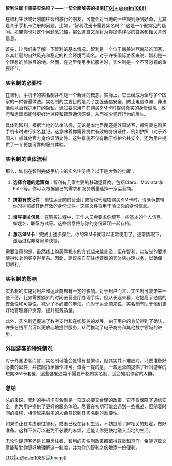 **智利注册卡需要实名吗？——一份全面解答的指南[[TG💪+ @esim1088](https://t.me/s/esim1088)]**

在智利生活或计划前往智利旅行的朋友，可能会对当地的一些规则感到好奇，尤其是关于手机卡注册的问题。比如，“智利注册卡需要实名吗？”这是一个很常见的疑问。如果你也对这个问题感兴趣，那么这篇文章将为你提供详尽的答案和相关背景信息。

首先，让我们来了解一下智利的基本情况。智利是一个位于南美洲西南部的国家，以其壮丽的自然风光和稳定的社会环境而闻名。对于许多国际游客来说，智利是一个理想的旅游目的地。然而，在这里使用手机服务时，实名制是一个不可忽视的重要环节。

### 实名制的必要性

在智利，手机卡的实名制并不是一个新鲜的概念。实际上，它已经成为全球多个国家的一种普遍做法。实名制的主要目的是为了加强通信安全，防止电信诈骗、非法活动以及保护用户的隐私。通过要求用户在购买SIM卡时提供真实的身份信息，政府和运营商能够更好地监控和管理通信网络，从而减少犯罪行为的发生。

具体到智利，根据当地的法律法规，无论是本地居民还是外国游客，都需要在购买手机卡时进行实名登记。这意味着你需要提供有效的身份证件，例如护照（对于外国人）或其他官方身份证明文件。这种措施不仅有助于维护公共安全，还为用户提供了一个更加可靠的服务体验。

### 实名制的具体流程

那么，如何在智利完成手机卡的实名注册呢？以下是大致的步骤：

1. **选择合适的运营商**：智利有几家主要的移动运营商，包括Claro、Movistar和Entel等。你可以根据自己的需求和服务质量选择一家运营商。
   
2. **携带有效证件**：前往运营商的营业厅或授权代理店购买SIM卡时，请确保携带你的护照或其他有效的身份证件。这些文件将用于验证你的身份信息。

3. **填写相关信息**：在购买过程中，工作人员会要求你填写一些基本的个人信息，如姓名、联系方式等。这些信息将与你的身份证明一起存档。

4. **激活SIM卡**：完成上述步骤后，你的SIM卡就可以正常使用了。通常情况下，激活过程非常简单快捷。

需要注意的是，虽然线上购买手机卡的方式越来越普及，但在智利，实名制的要求使得线上购买变得复杂。因此，建议亲自前往运营商的实体店办理业务，以确保一切顺利。

### 实名制的影响

实名制的实施对用户和运营商都有一定的影响。对于用户而言，实名制可能带来一些不便，比如需要额外的时间去营业厅办理手续。但从长远来看，它提高了通信的安全性和可靠性，减少了不必要的麻烦。而对于运营商来说，实名制有助于他们更好地管理客户资源，提升服务质量。

此外，实名制还促进了数字支付和在线服务的发展。由于用户的身份得到了确认，许多在线平台可以更放心地提供服务，从而推动了电子商务和其他数字领域的进步。

### 外国游客的特殊情况

对于外国游客而言，实名制可能会显得有些繁琐，但其实并不难应对。只要准备好必要的证件，并按照指示操作即可。值得一提的是，一些运营商提供了针对游客的短期SIM卡套餐，这些套餐通常不需要严格的实名制，适合短期停留的人群。

### 总结

总的来说，智利的手机卡实名制是一项既必要又合理的政策。它不仅保障了通信安全，也为用户提供了更好的服务体验。尽管在初期可能会遇到一些挑战，但随着时间的推移，相信越来越多的人会意识到其实名制的重要性。

如果你正在考虑前往智利，或者已经在智利生活，不妨提前了解相关的规定，做好准备。这样不仅可以避免不必要的麻烦，还能让你更快地融入当地的生活。

无论你是游客还是长期居住者，智利的实名制政策都值得尊重和遵守。希望这篇文章能帮助你更好地理解这一制度，并为你的智利之旅增添一份便利。

[[TG💪+ @esim1088](https://t.me/s/esim1088) ![Image](https://i.postimg.cc/4NQfJmqS/Snipaste-2025-05-13-00-14-12.png)]